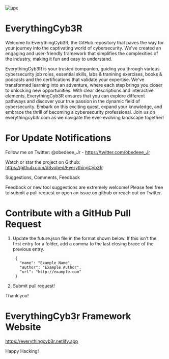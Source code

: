 ![upx](https://github.com/d3vobed/EverythingCyb3R/assets/66479041/e23dad66-7e34-48a6-973b-a3e33d275968)

# EverythingCyb3R

Welcome to EverythingCyb3R, the GitHub repository that paves the way for your journey into the captivating world of cybersecurity. We've created an engaging and user-friendly framework that simplifies the complexities of the industry, making it fun and easy to understand.

EverythingCyb3R is your trusted companion, guiding you through various cybersecurity job roles, essential skills, labs & tranining exercises, books & podcasts and the certifications that validate your expertise. We've transformed learning into an adventure, where each step brings you closer to unlocking new opportunities. With clear descriptions and interactive elements, EverythingCyb3R ensures that you can explore different pathways and discover your true passion in the dynamic field of cybersecurity. Embark on this exciting quest, expand your knowledge, and embrace the thrill of becoming a cybersecurity professional.   Join us on everythingcyb3r.com as we navigate the ever-evolving landscape together!



# For Update Notifications

Follow me on Twitter: @obedeee_Jr - https://twitter.com/obedeee_Jr

Watch or star the project on Github: https://github.com/d3vobed/EverythingCyb3R

Suggestions, Comments, Feedback

Feedback or new tool suggestions are extremely welcome! Please feel free to submit a pull request or open an issue on github or reach out on Twitter.



# Contribute with a GitHub Pull Request

1. Update the future.json file in the format shown below. If this isn't the first entry for a folder, add a comma to the last closing brace of the previous entry.

        {
          "name": "Example Name",
          "author": "Example Author",
          "url": "http://example.com"
        }

3. Submit pull request!

Thank you!

# EverythingCyb3r Framework Website

https://everythingcyb3r.netlify.app

Happy Hacking!
